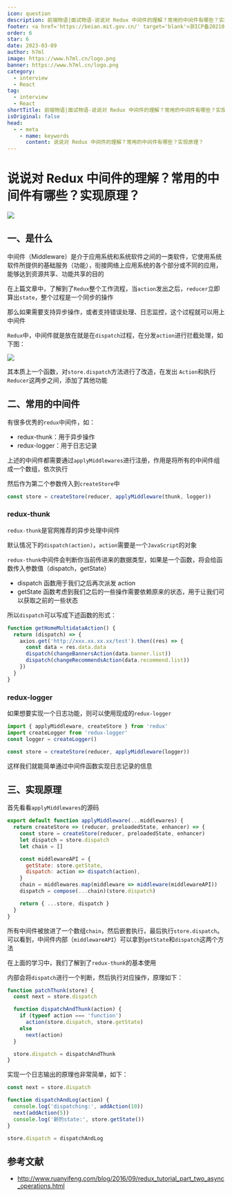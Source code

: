```yaml
---
icon: question
description: 前端物语|面试物语-说说对 Redux 中间件的理解？常用的中间件有哪些？实现原理？
footer: <a href='https://beian.mit.gov.cn/' target='blank'>浙ICP备2021037683号-2</a>说说对 Redux 中间件的理解？常用的中间件有哪些？实现原理？
order: 6
star: 6
date: 2023-03-09
author: h7ml
image: https://www.h7ml.cn/logo.png
banner: https://www.h7ml.cn/logo.png
category:
  - interview
  - React
tag:
  - interview
  - React
shortTitle: 前端物语|面试物语-说说对 Redux 中间件的理解？常用的中间件有哪些？实现原理？
isOriginal: false
head:
  - - meta
    - name: keywords
      content: 说说对 Redux 中间件的理解？常用的中间件有哪些？实现原理？
---
```


# 说说对 Redux 中间件的理解？常用的中间件有哪些？实现原理？

![](https://static.h7ml.cn/vitepress/assets/images/interview/4520bbd0-e699-11eb-ab90-d9ae814b240d.png)

## 一、是什么

中间件（Middleware）是介于应用系统和系统软件之间的一类软件，它使用系统软件所提供的基础服务（功能），衔接网络上应用系统的各个部分或不同的应用，能够达到资源共享、功能共享的目的

在上篇文章中，了解到了`Redux`整个工作流程，当`action`发出之后，`reducer`立即算出`state`，整个过程是一个同步的操作

那么如果需要支持异步操作，或者支持错误处理、日志监控，这个过程就可以用上中间件

`Redux`中，中间件就是放在就是在`dispatch`过程，在分发`action`进行拦截处理，如下图：

![](https://static.h7ml.cn/vitepress/assets/images/interview/57edf750-e699-11eb-ab90-d9ae814b240d.png)

其本质上一个函数，对`store.dispatch`方法进行了改造，在发出 `Action`和执行 `Reducer`这两步之间，添加了其他功能

## 二、常用的中间件

有很多优秀的`redux`中间件，如：

- redux-thunk：用于异步操作
- redux-logger：用于日志记录

上述的中间件都需要通过`applyMiddlewares`进行注册，作用是将所有的中间件组成一个数组，依次执行

然后作为第二个参数传入到`createStore`中

```js
const store = createStore(reducer, applyMiddleware(thunk, logger))
```

### redux-thunk

`redux-thunk`是官网推荐的异步处理中间件

默认情况下的`dispatch(action)`，`action`需要是一个`JavaScript`的对象

`redux-thunk`中间件会判断你当前传进来的数据类型，如果是一个函数，将会给函数传入参数值（dispatch，getState）

- dispatch 函数用于我们之后再次派发 action
- getState 函数考虑到我们之后的一些操作需要依赖原来的状态，用于让我们可以获取之前的一些状态

所以`dispatch`可以写成下述函数的形式：

```js
function getHomeMultidataAction() {
  return (dispatch) => {
    axios.get('http://xxx.xx.xx.xx/test').then((res) => {
      const data = res.data.data
      dispatch(changeBannersAction(data.banner.list))
      dispatch(changeRecommendsAction(data.recommend.list))
    })
  }
}
```

### redux-logger

如果想要实现一个日志功能，则可以使用现成的`redux-logger`

```js
import { applyMiddleware, createStore } from 'redux'
import createLogger from 'redux-logger'
const logger = createLogger()

const store = createStore(reducer, applyMiddleware(logger))
```

这样我们就能简单通过中间件函数实现日志记录的信息

## 三、实现原理

首先看看`applyMiddlewares`的源码

```js
export default function applyMiddleware(...middlewares) {
  return createStore => (reducer, preloadedState, enhancer) => {
    const store = createStore(reducer, preloadedState, enhancer)
    let dispatch = store.dispatch
    let chain = []

    const middlewareAPI = {
      getState: store.getState,
      dispatch: action => dispatch(action),
    }
    chain = middlewares.map(middleware => middleware(middlewareAPI))
    dispatch = compose(...chain)(store.dispatch)

    return { ...store, dispatch }
  }
}
```

所有中间件被放进了一个数组`chain`，然后嵌套执行，最后执行`store.dispatch`。可以看到，中间件内部（`middlewareAPI`）可以拿到`getState`和`dispatch`这两个方法

在上面的学习中，我们了解到了`redux-thunk`的基本使用

内部会将`dispatch`进行一个判断，然后执行对应操作，原理如下：

```js
function patchThunk(store) {
  const next = store.dispatch

  function dispatchAndThunk(action) {
    if (typeof action === 'function')
      action(store.dispatch, store.getState)
    else
      next(action)
  }

  store.dispatch = dispatchAndThunk
}
```

实现一个日志输出的原理也非常简单，如下：

```js
const next = store.dispatch

function dispatchAndLog(action) {
  console.log('dispatching:', addAction(10))
  next(addAction(5))
  console.log('新的state:', store.getState())
}

store.dispatch = dispatchAndLog
```

## 参考文献

- <http://www.ruanyifeng.com/blog/2016/09/redux_tutorial_part_two_async_operations.html>

